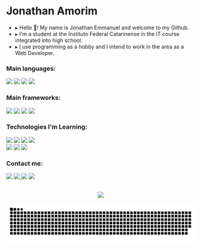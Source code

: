 <div>
    <h1>Jonathan Amorim</h1>
    <ul>
        <li>▸ Hello 👋! My name is Jonathan Emmanuel and welcome to my Github.</li>
        <li>▸ I'm a student at the Instituto Federal Catarinense in the IT course integrated into high school.</li>
        <li>▸ I use programming as a hobby and I intend to work in the area as a Web Developer. </li>
    </ul>
</div>

<div> 
    <h3>Main languages:</h3>
    <img src="https://img.shields.io/badge/HTML-239120?style=for-the-badge&logo=html5&logoColor=white" />
    <img src="https://img.shields.io/badge/CSS-239120?&style=for-the-badge&logo=css3&logoColor=white" />
    <img src="https://img.shields.io/badge/Python-3776AB?style=for-the-badge&logo=python&logoColor=white" />
    <img src="https://img.shields.io/badge/JavaScript-F7DF1E?style=for-the-badge&logo=javascript&logoColor=black" />
</div>

<div>
    <h3>Main frameworks:</h3>
    <img src="https://img.shields.io/badge/Flask-000000?style=for-the-badge&logo=flask&logoColor=white" /> 
    <img src="https://img.shields.io/badge/jQuery-0769AD?style=for-the-badge&logo=jquery&logoColor=white" />
    <img src="https://img.shields.io/badge/Bootstrap-563D7C?style=for-the-badge&logo=bootstrap&logoColor=white" />
    <img src="https://img.shields.io/badge/SQLite-07405E?style=for-the-badge&logo=sqlite&logoColor=white" />
</div>

<div>
<h3>Technologies I'm Learning: </h3>
        <img src="https://img.shields.io/badge/TypeScript-007ACC?style=for-the-badge&logo=typescript&logoColor=white" />
        <img src="https://img.shields.io/badge/Node.js-339933?style=for-the-badge&logo=nodedotjs&logoColor=white" />
        <img src="https://img.shields.io/badge/React-20232A?style=for-the-badge&logo=react&logoColor=61DAFB" />
        <img src=" 	https://img.shields.io/badge/Express.js-000000?style=for-the-badge&logo=express&logoColor=white" /> <br>
        <img src="https://img.shields.io/badge/Java-ED8B00?style=for-the-badge&logo=java&logoColor=white" /> 
        <img src="https://img.shields.io/badge/PostgreSQL-316192?style=for-the-badge&logo=postgresql&logoColor=white" />
        <img src="https://img.shields.io/badge/Linux-E34F26?style=for-the-badge&logo=linux&logoColor=black" />
</div>


<div>
    <h3>Contact me: </h3>
    <a href="mailto:jonathanemmanueldeoliveira2003@gmail.com"><img height="35" src="https://img.shields.io/badge/Gmail-D14836?style=for-the-badge&logo=gmail&logoColor=white" ></a>
    <a href="0Neocortexx.github.io"><img src="https://img.shields.io/badge/GitHub-100000?style=for-the-badge&logo=github&logoColor=white"/> </a>
    <a href="https://www.instagram.com/_wtfjonathan/"><img src="https://img.shields.io/badge/Instagram-E4405F?style=for-the-badge&logo=instagram&logoColor=white" /></a>
    <a href=" www.linkedin.com/in/jonathanamorim"><img src="https://img.shields.io/badge/LinkedIn-0077B5?style=for-the-badge&logo=linkedin&logoColor=white"/> </a>

</div> <br>

<p align="center">
  <a href="https://github.com/0Neocortexx"><img src="https://github-readme-stats.vercel.app/api/top-langs/?username=0Neocortexx&layout=compact&show_icons=true&theme=transparent"></a>
</p>
    
<p align="center">
  <img src="https://github.com/0Neocortexx/0Neocortexx/blob/output/github-contribution-grid-snake.svg">
</p>
